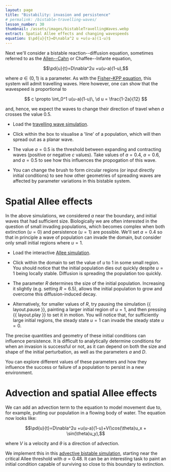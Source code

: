 ```yaml
---
layout: page
title: "Bistability: invasion and persistence"
# permalink: /bistable-travelling-waves/
lesson_number: 30
thumbnail: /assets/images/bistableTravellingWaves.webp
extract: Spatial Allee effects and changing wavespeeds
equation: $\pd{u}{t}=D\nabla^2 u +u(u-a)(1-u)$
---
```



Next we'll consider a bistable reaction--diffusion equation, sometimes referred to as the [Allen--Cahn](https://people.maths.ox.ac.uk/trefethen/pdectb/allen2.pdf) or Chaffee--Infante equation,

$$\pd{u}{t}=D\nabla^2u +u(u-a)(1-u),$$

where $a \in (0,1)$ is a parameter. As with the [Fisher–KPP equation](travelling-wave), this system will admit travelling waves. Here however, one can show that the wavespeed is proportional to

$$
c \propto \int_0^1 u(u-a)(1-u)\, \d u = \frac{1-2a}{12}
$$

and, hence, we expect the waves to change their direction of travel when $a$ crosses the value 0.5. 

* Load the [travelling wave simulation](/sim/?preset=bistableTravellingWave). 

* Click within the box to visualise a 'line' of a population, which will then spread out as a planar wave. 

* The value $a=0.5$ is the threshold between expanding and contracting waves (positive or negative $c$ values). Take values of $a=0.4$, $a=0.6$, and $a=0.5$ to see how this influences the propogation of this wave. 

* You can change the brush to form circular regions (or input directly initial conditions) to see how other geometries of spreading waves are affected by parameter variations in this bistable system.

# Spatial Allee effects

In the above simulations, we considered $a$ near the boundary, and initial waves that had sufficient size. Biologically we are often interested in the question of small invading populations, which becomes complex when both extinction ($u=0$) and persistence ($u=1$) are possible. We'll set $a=0.4$ so that in principle a wave of population can invade the domain, but consider only small initial regions where $u=1$.

* Load the interactive [Allee simulation](/sim/?preset=bistableSurvival). 

* Click within the domain to set the value of $u$ to 1 in some small region. You should notice that the initial population dies out quickly despite $u=1$ being locally stable. Diffusion is spreading the population too quickly.

* The parameter $R$ determines the size of the initial population. Increasing it slightly (e.g. setting $R=6.5$), allows the initial population to grow and overcome this diffusion-induced decay.

* Alternatively, for smaller values of $R$, try pausing the simulation {{ layout.pause }}, painting a larger initial region of $u=1$, and then pressing {{ layout.play }} to set it in motion. You will notice that, for sufficiently large initial regions, the steady state $u=1$ can invade the steady state $u=0$. 

The precise quantities and geometry of these initial conditions can influence persistence. It is difficult to analytically determine conditions for when an invasion is successful or not, as it can depend on both the size and shape of the initial perturbation, as well as the parameters $a$ and $D$. 

You can explore different values of these parameters and how they influence the success or failure of a population to persist in a new environment. 

# Advection and spatial Allee effects

We can add an advection term to the equation to model movement due to, for example, putting our population in a flowing body of water. The equation now looks like:

$$\pd{u}{t}=D\nabla^2u +u(u-a)(1-u)+V(\cos(\theta)u_x + \sin(\theta)u_y),$$

where $V$ is a velocity and $\theta$ is a direction of advection. 

We implement this in this [advective bistable simulation](/sim/?preset=BistableAdvection), starting near the critical Allee threshold with $a=0.48$. It can be an interesting task to paint an initial condition capable of surviving so close to this boundary to extinction.
